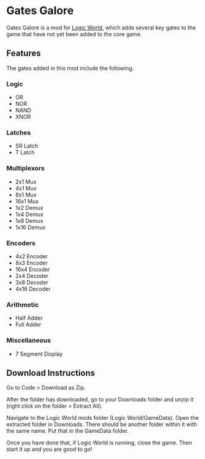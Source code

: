 # Gates Galore

Gates Galore is a mod for [Logic World](https://logicworld.net/), which adds several key gates to the game that have not yet been added to the core game. 

## Features

The gates added in this mod include the following.

### Logic
* OR
* NOR
* NAND
* XNOR

### Latches
* SR Latch
* T Latch

### Multiplexors
* 2x1 Mux
* 4x1 Mux
* 8x1 Mux
* 16x1 Mux
* 1x2 Demux
* 1x4 Demux
* 1x8 Demux
* 1x16 Demux

### Encoders
* 4x2 Encoder
* 8x3 Encoder
* 16x4 Encoder
* 2x4 Decoder
* 3x8 Decoder
* 4x16 Decoder

### Arithmetic
* Half Adder
* Full Adder

### Miscellaneous
* 7 Segment Display


## Download Instructions

Go to Code > Download as Zip.

After the folder has downloaded, go to your Downloads folder and unzip it (right click on the folder > Extract All).

Navigate to the Logic World mods folder (Logic World/GameData). Open the extracted folder in Downloads. There should be another folder within it with the same name. Put that in the GameData folder.

Once you have done that, if Logic World is running, close the game. Then start it up and you are good to go!
